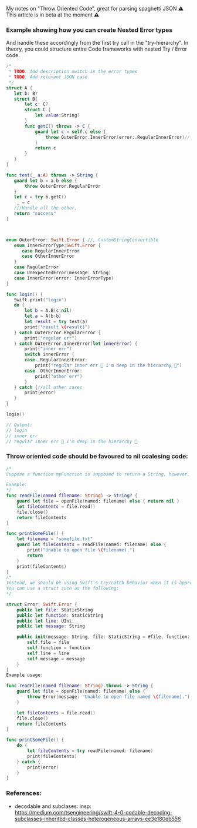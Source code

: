 My notes on "Throw Oriented Code", great for parsing spaghetti JSON <!--more--> ⚠️️ This article is in beta at the moment ⚠️️


### Example showing how you can create Nested Error types

And handle these accordingly from the first try call in the "try-hierarchy". In theory, you could structure entire Code frameworks with nested Try / Error code.

```swift
/*
 * TODO: Add description switch in the error types
 * TODO: Add relevant JSON case
 */
struct A {
   let b: B?
   struct B{
       let c: C?
       struct C {
           let value:String?
       }
       func getC() throws -> C {
           guard let c = self.c else {
               throw OuterError.InnerError(error:.RegularInnerError)//👈 this is 2 steps deep in the call hierarchy
           }
           return c
       }
   }
}

func test(_ a:A) throws -> String {
   guard let b = a.b else {
       throw OuterError.RegularError
   }
   let c = try b.getC()
    _ = c
   ///Handle all the other,
   return "success"
}



enum OuterError: Swift.Error { //, CustomStringConvertible
   enum InnerErrorType:Swift.Error {
      case RegularInnerError
      case OtherInnerError
   }
   case RegularError
   case UnexpectedError(message: String)
   case InnerError(error: InnerErrorType)
}

func login() {
   Swift.print("login")
   do {
       let b = A.B(c:nil)
       let a = A(b:b)
       let result = try test(a)
       print("result \(result)")
   } catch OuterError.RegularError {
       print("regular err")
   } catch OuterError.InnerError(let innerError) {
       print("inner err")
       switch innerError {
       case .RegularInnerError:
           print("regular inner err 🎉 i'm deep in the hierarchy 💪")
       case .OtherInnerError:
           print("other err")
       }
   } catch {//all other cases
       print(error)
   }
}

login()

// Output:
// login
// inner err
// regular inner err 🎉 i'm deep in the hierarchy 💪
```


### Throw oriented code should be favoured to nil coalesing code:
```swift
/*
Suppose a function myFunction is supposed to return a String, however, at some point it can run into an error. A common approach is to have this function return an optional String? where we return nil if something went wrong.

Example:
*/   
func readFile(named filename: String) -> String? {
    guard let file = openFile(named: filename) else { return nil }
    let fileContents = file.read()
    file.close()
    return fileContents
}

func printSomeFile() {
    let filename = "somefile.txt"
    guard let fileContents = readFile(named: filename) else {
        print("Unable to open file \(filename).")
        return
    }
    print(fileContents)
}
/*
Instead, we should be using Swift's try/catch behavior when it is appropriate to know the reason for the failure.
You can use a struct such as the following:
*/

struct Error: Swift.Error {
    public let file: StaticString
    public let function: StaticString
    public let line: UInt
    public let message: String

    public init(message: String, file: StaticString = #file, function: StaticString = #function, line: UInt = #line) {
        self.file = file
        self.function = function
        self.line = line
        self.message = message
    }
}
Example usage:

func readFile(named filename: String) throws -> String {
    guard let file = openFile(named: filename) else {
        throw Error(message: "Unable to open file named \(filename).")
    }

    let fileContents = file.read()
    file.close()
    return fileContents
}

func printSomeFile() {
    do {
        let fileContents = try readFile(named: filename)
        print(fileContents)
    } catch {
        print(error)
    }
}
```

### References:
- decodable and subclases: insp: https://medium.com/tsengineering/swift-4-0-codable-decoding-subclasses-inherited-classes-heterogeneous-arrays-ee3e180eb556
